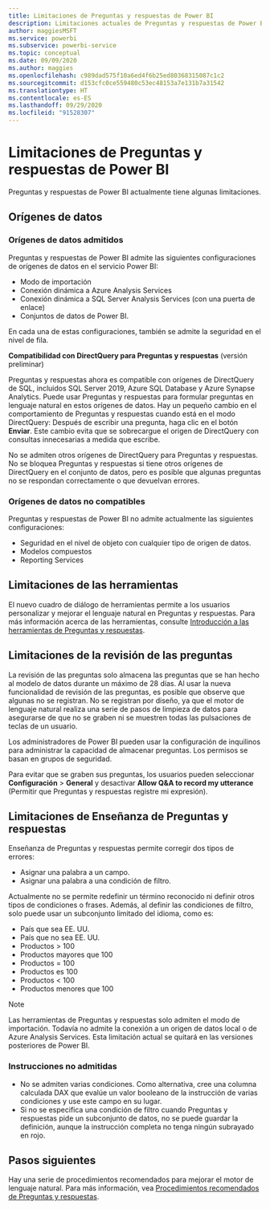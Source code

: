 ```yaml
---
title: Limitaciones de Preguntas y respuestas de Power BI
description: Limitaciones actuales de Preguntas y respuestas de Power BI
author: maggiesMSFT
ms.service: powerbi
ms.subservice: powerbi-service
ms.topic: conceptual
ms.date: 09/09/2020
ms.author: maggies
ms.openlocfilehash: c989dad575f10a6ed4f6b25ed80368315087c1c2
ms.sourcegitcommit: d153cfc0ce559480c53ec48153a7e131b7a31542
ms.translationtype: HT
ms.contentlocale: es-ES
ms.lasthandoff: 09/29/2020
ms.locfileid: "91528307"
---
```

# <a name="limitations-of-power-bi-qa"></a>Limitaciones de Preguntas y respuestas de Power BI

Preguntas y respuestas de Power BI actualmente tiene algunas limitaciones.

## <a name="data-sources"></a>Orígenes de datos

### <a name="supported-data-sources"></a>Orígenes de datos admitidos

Preguntas y respuestas de Power BI admite las siguientes configuraciones de orígenes de datos en el servicio Power BI:

- Modo de importación
- Conexión dinámica a Azure Analysis Services
- Conexión dinámica a SQL Server Analysis Services (con una puerta de enlace)
- Conjuntos de datos de Power BI.

En cada una de estas configuraciones, también se admite la seguridad en el nivel de fila.

**Compatibilidad con DirectQuery para Preguntas y respuestas** (versión preliminar)

Preguntas y respuestas ahora es compatible con orígenes de DirectQuery de SQL, incluidos SQL Server 2019, Azure SQL Database y Azure Synapse Analytics. Puede usar Preguntas y respuestas para formular preguntas en lenguaje natural en estos orígenes de datos. Hay un pequeño cambio en el comportamiento de Preguntas y respuestas cuando está en el modo DirectQuery: Después de escribir una pregunta, haga clic en el botón **Enviar**. Este cambio evita que se sobrecargue el origen de DirectQuery con consultas innecesarias a medida que escribe.

No se admiten otros orígenes de DirectQuery para Preguntas y respuestas. No se bloquea Preguntas y respuestas si tiene otros orígenes de DirectQuery en el conjunto de datos, pero es posible que algunas preguntas no se respondan correctamente o que devuelvan errores.

### <a name="data-sources-not-supported"></a>Orígenes de datos no compatibles

Preguntas y respuestas de Power BI no admite actualmente las siguientes configuraciones:

- Seguridad en el nivel de objeto con cualquier tipo de origen de datos.
- Modelos compuestos
- Reporting Services 

## <a name="tooling-limitations"></a>Limitaciones de las herramientas

El nuevo cuadro de diálogo de herramientas permite a los usuarios personalizar y mejorar el lenguaje natural en Preguntas y respuestas. Para más información acerca de las herramientas, consulte [Introducción a las herramientas de Preguntas y respuestas](q-and-a-tooling-intro.md).

## <a name="review-question-limitations"></a>Limitaciones de la revisión de las preguntas

La revisión de las preguntas solo almacena las preguntas que se han hecho al modelo de datos durante un máximo de 28 días. Al usar la nueva funcionalidad de revisión de las preguntas, es posible que observe que algunas no se registran. No se registran por diseño, ya que el motor de lenguaje natural realiza una serie de pasos de limpieza de datos para asegurarse de que no se graben ni se muestren todas las pulsaciones de teclas de un usuario.

Los administradores de Power BI pueden usar la configuración de inquilinos para administrar la capacidad de almacenar preguntas. Los permisos se basan en grupos de seguridad. 

Para evitar que se graben sus preguntas, los usuarios pueden seleccionar **Configuración** > **General** y desactivar **Allow Q&A to record my utterance** (Permitir que Preguntas y respuestas registre mi expresión). 

## <a name="teach-qa-limitations"></a>Limitaciones de Enseñanza de Preguntas y respuestas

Enseñanza de Preguntas y respuestas permite corregir dos tipos de errores:

- Asignar una palabra a un campo.
- Asignar una palabra a una condición de filtro.

Actualmente no se permite redefinir un término reconocido ni definir otros tipos de condiciones o frases. Además, al definir las condiciones de filtro, solo puede usar un subconjunto limitado del idioma, como es:

- País que sea EE. UU.
- País que no sea EE. UU.
- Productos > 100
- Productos mayores que 100
- Productos = 100
- Productos es 100
- Productos < 100
- Productos menores que 100

> [!NOTE]
> Las herramientas de Preguntas y respuestas solo admiten el modo de importación. Todavía no admite la conexión a un origen de datos local o de Azure Analysis Services. Esta limitación actual se quitará en las versiones posteriores de Power BI.

### <a name="statements-not-supported"></a>Instrucciones no admitidas

- No se admiten varias condiciones. Como alternativa, cree una columna calculada DAX que evalúe un valor booleano de la instrucción de varias condiciones y use este campo en su lugar.
- Si no se especifica una condición de filtro cuando Preguntas y respuestas pide un subconjunto de datos, no se puede guardar la definición, aunque la instrucción completa no tenga ningún subrayado en rojo.

## <a name="next-steps"></a>Pasos siguientes

Hay una serie de procedimientos recomendados para mejorar el motor de lenguaje natural. Para más información, vea [Procedimientos recomendados de Preguntas y respuestas](q-and-a-best-practices.md).
